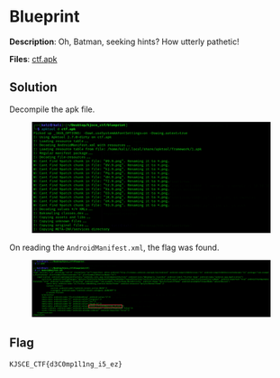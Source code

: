 # Blueprint 

**Description**: Oh, Batman, seeking hints? How utterly pathetic!

**Files**: [ctf.apk](./files/ctf.apk)

## Solution

Decompile the apk file.

<figure><img src="./imgs/decompile.png"></figure>

On reading the `AndroidManifest.xml`, the flag was found.

<figure><img src="./imgs/flag.png"></figure>

## Flag
```
KJSCE_CTF{d3C0mp1l1ng_i5_ez}
```